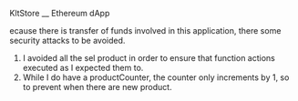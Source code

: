 KltStore __ Ethereum dApp

ecause there is transfer of funds involved in this application, there some security attacks to be avoided. 
1. I avoided all the sel product in order to ensure that function actions executed as I expected them to.
2. While I do have a productCounter, the counter only increments by 1, so to prevent when there are new product.
